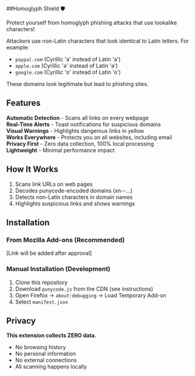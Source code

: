 ##Homoglyph Shield 🛡️

Protect yourself from homoglyph phishing attacks that use lookalike characters!


Attackers use non-Latin characters that look identical to Latin letters. For example:
- `pаypal.com` (Cyrillic 'а' instead of Latin 'a')
- `аpple.com` (Cyrillic 'а' instead of Latin 'a')
- `gооgle.com` (Cyrillic 'о' instead of Latin 'o')

These domains look legitimate but lead to phishing sites.

## Features

**Automatic Detection** - Scans all links on every webpage  
**Real-Time Alerts** - Toast notifications for suspicious domains  
**Visual Warnings** - Highlights dangerous links in yellow  
**Works Everywhere** - Protects you on all websites, including email  
**Privacy First** - Zero data collection, 100% local processing  
**Lightweight** - Minimal performance impact  

## How It Works

1. Scans link URLs on web pages
2. Decodes punycode-encoded domains (xn--...)
3. Detects non-Latin characters in domain names
4. Highlights suspicious links and shows warnings

## Installation

### From Mozilla Add-ons (Recommended)
[Link will be added after approval]

### Manual Installation (Development)
1. Clone this repository
2. Download `punycode.js` from the CDN (see instructions)
3. Open Firefox → `about:debugging` → Load Temporary Add-on
4. Select `manifest.json`

## Privacy

**This extension collects ZERO data.**
- No browsing history
- No personal information  
- No external connections
- All scanning happens locally
